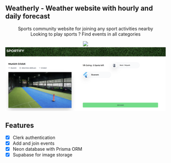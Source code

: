 ## Weatherly - Weather website with hourly and daily forecast

<p align="center">
  Sports community website for joining any sport activities nearby<br>
  Looking to play sports ? Find events in all categories<br>
  
</p>

<p align="center">
  <img src="https://raw.githubusercontent.com/SivaramNalliboyana/Sportify-Web/refs/heads/master/sport-1.png" width="600">
  <img src="https://raw.githubusercontent.com/SivaramNalliboyana/Sportify-Web/refs/heads/master/sport-2.png" width="600">
</p>

<!-- BLANK LINE ABOVE IS CRITICAL -->

## Features

- [x] Clerk authentication
- [x] Add and join events
- [x] Neon database with Prisma ORM
- [x] Supabase for image storage
